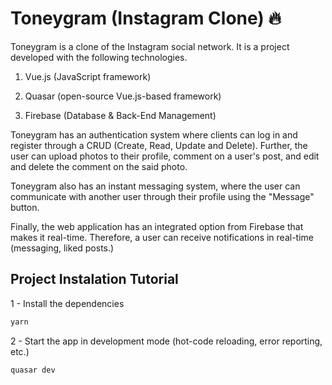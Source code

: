 # Toneygram (Instagram Clone) :fire:

Toneygram is a clone of the Instagram social network. It is a project developed with the following technologies. 

1. Vue.js (JavaScript framework) 

2. Quasar (open-source Vue.js-based framework) 

3. Firebase (Database & Back-End Management) 

Toneygram has an authentication system where clients can log in and register through a CRUD (Create, Read, Update and Delete). Further, the user can upload photos to their profile, comment on a user's post, and edit and delete the comment on the said photo. 

Toneygram also has an instant messaging system, where the user can communicate with another user through their profile using the "Message" button. 

Finally, the web application has an integrated option from Firebase that makes it real-time. Therefore, a user can receive notifications in real-time (messaging, liked posts.)

## Project Instalation Tutorial

1 - Install the dependencies
```bash
yarn
```

2 - Start the app in development mode (hot-code reloading, error reporting, etc.)
```bash
quasar dev
```
